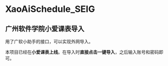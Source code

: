# XaoAiSchedule_SEIG
## 广州软件学院小爱课表导入

用了广软小助手的接口，可以实现外网导入。

本项目已经在**小爱课表上线**。在导入时**直接点击一键导入**，之后输入账号和密码即可。
